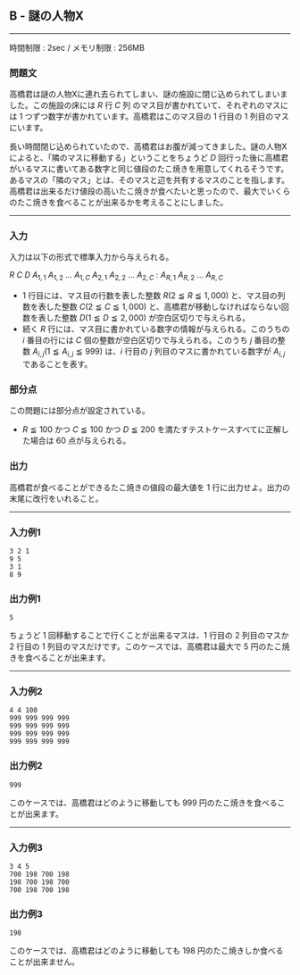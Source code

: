## B - 謎の人物X

----------

時間制限 : 2sec / メモリ制限 : 256MB

### 問題文

高橋君は謎の人物Xに連れ去られてしまい、謎の施設に閉じ込められてしまいました。この施設の床には $R$ 行 $C$ 列 のマス目が書かれていて、それぞれのマスには $1$ つずつ数字が書かれています。高橋君はこのマス目の $1$ 行目の $1$ 列目のマスにいます。

長い時間閉じ込められていたので、高橋君はお腹が減ってきました。謎の人物Xによると、「隣のマスに移動する」ということをちょうど $D$ 回行った後に高橋君がいるマスに書いてある数字と同じ値段のたこ焼きを用意してくれるそうです。あるマスの「隣のマス」とは、そのマスと辺を共有するマスのことを指します。高橋君は出来るだけ値段の高いたこ焼きが食べたいと思ったので、最大でいくらのたこ焼きを食べることが出来るかを考えることにしました。

----------

### 入力

入力は以下の形式で標準入力から与えられる。

>
$R$ $C$ $D$
$A_{1,1}$ $A_{1,2}$ ... $A_{1,C}$
$A_{2,1}$ $A_{2,2}$ ... $A_{2,C}$
:
$A_{R,1}$ $A_{R,2}$ ... $A_{R,C}$


* $1$ 行目には、マス目の行数を表した整数 $R (2 ≦ R ≦ 1,000)$ と、マス目の列数を表した整数 $C (2 ≦ C ≦ 1,000)$ と、高橋君が移動しなければならない回数を表した整数 $D (1 ≦ D ≦ 2,000)$ が空白区切りで与えられる。
* 続く $R$ 行には、マス目に書かれている数字の情報が与えられる。このうちの $i$ 番目の行には $C$ 個の整数が空白区切りで与えられる。このうち $j$ 番目の整数 $A_{i,j} (1 ≦ A_{i,j} ≦ 999)$ は、$i$ 行目の $j$ 列目のマスに書かれている数字が $A_{i,j}$ であることを表す。
### 部分点

この問題には部分点が設定されている。

* $R ≦ 100$ かつ $C ≦ 100$ かつ $D ≦ 200$ を満たすテストケースすべてに正解した場合は $60$ 点が与えられる。
### 出力

高橋君が食べることができるたこ焼きの値段の最大値を $1$ 行に出力せよ。出力の末尾に改行をいれること。

----------

### 入力例1

```
3 2 1
9 5
3 1
8 9
```

### 出力例1

```
5
```

ちょうど $1$ 回移動することで行くことが出来るマスは、$1$ 行目の $2$ 列目のマスか $2$ 行目の $1$ 列目のマスだけです。このケースでは、高橋君は最大で $5$ 円のたこ焼きを食べることが出来ます。

----------

### 入力例2

```
4 4 100
999 999 999 999
999 999 999 999
999 999 999 999
999 999 999 999
```

### 出力例2

```
999
```

このケースでは、高橋君はどのように移動しても $999$ 円のたこ焼きを食べることが出来ます。

----------

### 入力例3

```
3 4 5
700 198 700 198
198 700 198 700
700 198 700 198
```

### 出力例3

```
198
```

このケースでは、高橋君はどのように移動しても $198$ 円のたこ焼きしか食べることが出来ません。


